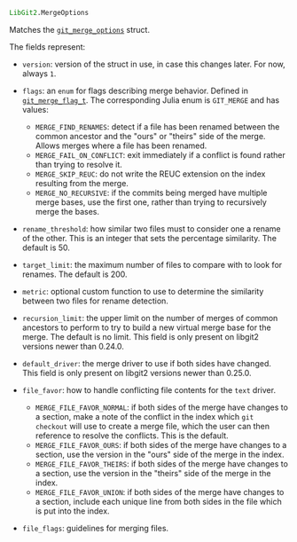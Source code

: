 ```julia
LibGit2.MergeOptions
```

Matches the [`git_merge_options`](https://libgit2.org/libgit2/#HEAD/type/git_merge_options) struct.

The fields represent:

  * `version`: version of the struct in use, in case this changes later. For now, always `1`.
  * `flags`: an `enum` for flags describing merge behavior.  Defined in [`git_merge_flag_t`](https://github.com/libgit2/libgit2/blob/HEAD/include/git2/merge.h#L95).  The corresponding Julia enum is `GIT_MERGE` and has values:

      * `MERGE_FIND_RENAMES`: detect if a file has been renamed between the common ancestor and the "ours" or "theirs" side of the merge. Allows merges where a file has been renamed.
      * `MERGE_FAIL_ON_CONFLICT`: exit immediately if a conflict is found rather than trying to resolve it.
      * `MERGE_SKIP_REUC`: do not write the REUC extension on the index resulting from the merge.
      * `MERGE_NO_RECURSIVE`: if the commits being merged have multiple merge bases, use the first one, rather than trying to recursively merge the bases.
  * `rename_threshold`: how similar two files must to consider one a rename of the other. This is an integer that sets the percentage similarity. The default is 50.
  * `target_limit`: the maximum number of files to compare with to look for renames. The default is 200.
  * `metric`: optional custom function to use to determine the similarity between two files for rename detection.
  * `recursion_limit`: the upper limit on the number of merges of common ancestors to perform to try to build a new virtual merge base for the merge. The default is no limit. This field is only present on libgit2 versions newer than 0.24.0.
  * `default_driver`: the merge driver to use if both sides have changed. This field is only present on libgit2 versions newer than 0.25.0.
  * `file_favor`: how to handle conflicting file contents for the `text` driver.

      * `MERGE_FILE_FAVOR_NORMAL`: if both sides of the merge have changes to a section,  make a note of the conflict in the index which `git checkout` will use to create  a merge file, which the user can then reference to resolve the conflicts. This is  the default.
      * `MERGE_FILE_FAVOR_OURS`: if both sides of the merge have changes to a section,  use the version in the "ours" side of the merge in the index.
      * `MERGE_FILE_FAVOR_THEIRS`: if both sides of the merge have changes to a section,  use the version in the "theirs" side of the merge in the index.
      * `MERGE_FILE_FAVOR_UNION`: if both sides of the merge have changes to a section,  include each unique line from both sides in the file which is put into the index.
  * `file_flags`: guidelines for merging files.
